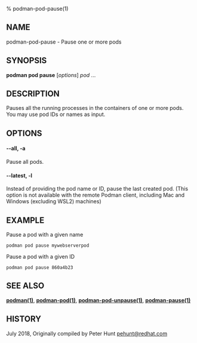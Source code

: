 % podman-pod-pause(1)

## NAME
podman\-pod\-pause - Pause one or more pods

## SYNOPSIS
**podman pod pause** [*options*] *pod* ...

## DESCRIPTION
Pauses all the running processes in the containers of one or more pods.  You may use pod IDs or names as input.

## OPTIONS

#### **--all**, **-a**

Pause all pods.

#### **--latest**, **-l**

Instead of providing the pod name or ID, pause the last created pod. (This option is not available with the remote Podman client, including Mac and Windows (excluding WSL2) machines)

## EXAMPLE

Pause a pod with a given name
```
podman pod pause mywebserverpod
```

Pause a pod with a given ID
```
podman pod pause 860a4b23
```

## SEE ALSO
**[podman(1)](podman.1.md)**, **[podman-pod(1)](podman-pod.1.md)**, **[podman-pod-unpause(1)](podman-pod-unpause.1.md)**, **[podman-pause(1)](podman-pause.1.md)**

## HISTORY
July 2018, Originally compiled by Peter Hunt <pehunt@redhat.com>
